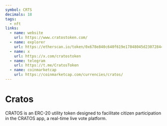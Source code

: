```yaml
---
symbol: CRTS
decimals: 18
tags:
  - nft
links:
  - name: website
    url: https://www.cratostoken.com/
  - name: explorer
    url: https://etherscan.io/token/0x678e840c640f619e17848045d23072844224dd37
  - name: x
    url: https://x.com/cratostoken
  - name: telegram
    url: https://t.me/CratosToken
  - name: coinmarketcap
    url: https://coinmarketcap.com/currencies/cratos/
---
```


# Cratos

CRATOS is an ERC-20 utility token designed to facilitate citizen participation in the CRATOS app, a real-time live vote platform.
